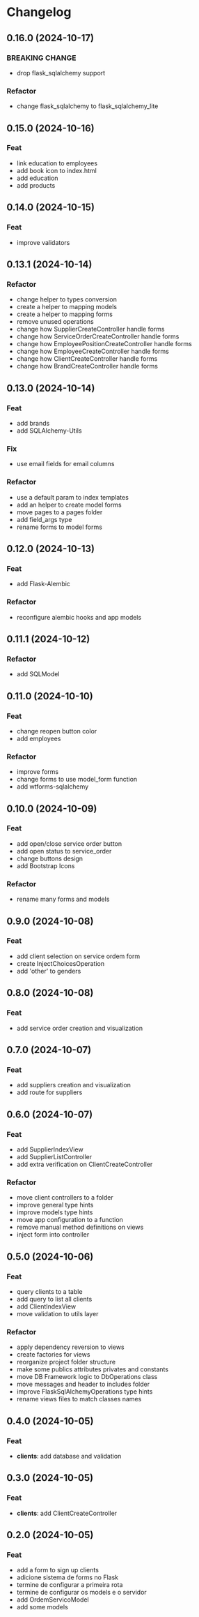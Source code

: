 # Changelog

## 0.16.0 (2024-10-17)

### BREAKING CHANGE

- drop flask_sqlalchemy support

### Refactor

- change flask_sqlalchemy to flask_sqlalchemy_lite

## 0.15.0 (2024-10-16)

### Feat

- link education to employees
- add book icon to index.html
- add education
- add products

## 0.14.0 (2024-10-15)

### Feat

- improve validators

## 0.13.1 (2024-10-14)

### Refactor

- change helper to types conversion
- create a helper to mapping models
- create a helper to mapping forms
- remove unused operations
- change how SupplierCreateController handle forms
- change how ServiceOrderCreateController handle forms
- change how EmployeePositionCreateController handle forms
- change how EmployeeCreateController handle forms
- change how ClientCreateController handle forms
- change how BrandCreateController handle forms

## 0.13.0 (2024-10-14)

### Feat

- add brands
- add SQLAlchemy-Utils

### Fix

- use email fields for email columns

### Refactor

- use a default param to index templates
- add an helper to create model forms
- move pages to a pages folder
- add field_args type
- rename forms to model forms

## 0.12.0 (2024-10-13)

### Feat

- add Flask-Alembic

### Refactor

- reconfigure alembic hooks and app models

## 0.11.1 (2024-10-12)

### Refactor

- add SQLModel

## 0.11.0 (2024-10-10)

### Feat

- change reopen button color
- add employees

### Refactor

- improve forms
- change forms to use model_form function
- add wtforms-sqlalchemy

## 0.10.0 (2024-10-09)

### Feat

- add open/close service order button
- add open status to service_order
- change buttons design
- add Bootstrap Icons

### Refactor

- rename many forms and models

## 0.9.0 (2024-10-08)

### Feat

- add client selection on service ordem form
- create InjectChoicesOperation
- add 'other' to genders

## 0.8.0 (2024-10-08)

### Feat

- add service order creation and visualization

## 0.7.0 (2024-10-07)

### Feat

- add suppliers creation and visualization
- add route for suppliers

## 0.6.0 (2024-10-07)

### Feat

- add SupplierIndexView
- add SupplierListController
- add extra verification on ClientCreateController

### Refactor

- move client controllers to a folder
- improve general type hints
- improve models type hints
- move app configuration to a function
- remove manual method definitions on views
- inject form into controller

## 0.5.0 (2024-10-06)

### Feat

- query clients to a table
- add query to list all clients
- add ClientIndexView
- move validation to utils layer

### Refactor

- apply dependency reversion to views
- create factories for views
- reorganize project folder structure
- make some publics attributes privates and constants
- move DB Framework logic to DbOperations class
- move messages and header to includes folder
- improve FlaskSqlAlchemyOperations type hints
- rename views files to match classes names

## 0.4.0 (2024-10-05)

### Feat

- **clients**: add database and validation

## 0.3.0 (2024-10-05)

### Feat

- **clients**: add ClientCreateController

## 0.2.0 (2024-10-05)

### Feat

- add a form to sign up clients
- adicione sistema de forms no Flask
- termine de configurar a primeira rota
- termine de configurar os models e o servidor
- add OrdemServicoModel
- add some models
